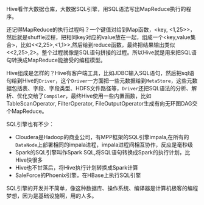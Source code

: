 Hive看作大数据仓库，大数据SQL引擎，用SQL语法写出MapReduce执行的程序。

还记得MapReduce的执行过程吗？一个键值对给到Map函数，<key, <1,25>>，然后就是shuffle过程，把相同key对应的value放在一起，组成一个<key,value集合>，比如<<2,25>,<1,1>>,然后给到reduce函数，最终把结果输出类似<<2,25>,2>。整个过程就像是SQL语句拼接的过程。所以Hive就是用来把SQL语句转换成MapReduce能接受的编程模型。

Hive组成是怎样的？Hive有客户端工具，比如JDBC输入SQL语句，然后把sql语句给到Hive的`Driver`，这个`Driver`一方面把一些元数据给到`MetaStore`，这些元数据包括表、字段、字段类型、HDFS文件路径等，`Driver`还把SQL语法的分析、解析、优化交给了`Compiler`，最终Hive使用一些内置函数，比如TableScanOperator, FilterOperator, FileOutputOperator生成有向无环图DAG交个MapReduce。


SQL引擎也有不少：

- Cloudera是Hadoop的商业公司，有MPP框架的SQL引擎impala,在所有的`DataNode`上部署相同的impala进程，impala进程间相互协作，反应是毫秒级
- Spark的SQL引擎叫作Spark SQL,将SQL语句转换成Spark的执行计划，比Hive快很多
- Hive也不甘落后，将Hive执行计划转换成Spark计算
- SaleForce的Phoenix引擎，在HBase上执行SQL引擎

SQL引擎的开发并不简单，像这种数据库、操作系统、编译器是计算机极客的编程梦想，因为是基础设施啊，用的人多。